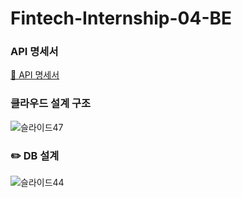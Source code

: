 # Fintech-Internship-04-BE

### API 명세서
[📌 API 명세서](https://docs.google.com/spreadsheets/d/14fNcLsGACdjf05tymfdWs0joQEAKalX1WlGWrzz5ALA/edit#gid=14029005)

### 클라우드 설계 구조
![슬라이드47](https://github.com/Fintech-Internship-04/.github/assets/11494592/c3142c86-30c4-4691-98ca-b8809e5a37b9)

### ✏️ DB 설계

![슬라이드44](https://github.com/Fintech-Internship-04/.github/assets/11494592/f3e5360a-e542-4d02-b5d2-726b155e4996)  
